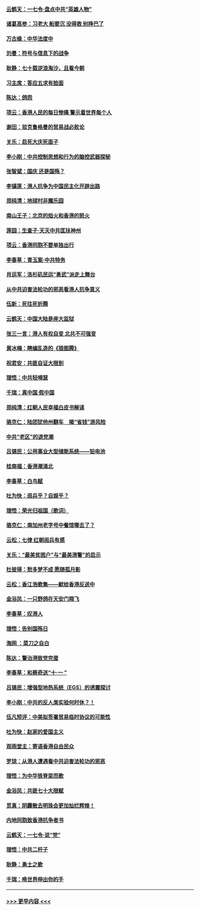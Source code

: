 #### [云鹤天：一七令‧盘点中共“英雄人物”](../pages/nsc993/n11567091.md?t=10040639) 
#### [诸葛高参：习老大 船要沉 没得救 别挣巴了](../pages/nsc993/n11566976.md?t=10040639) 
#### [万古缘：中华法度中](../pages/nsc993/n11566726.md?t=10040639) 
#### [刘曼：符号与信息下的战争](../pages/nsc993/n11564655.md?t=10040639) 
#### [耿静：七十载逆浪淘沙，且看今朝](../pages/nsc993/n11564520.md?t=10040639) 
#### [习主席：答应五求有脸面](../pages/nsc993/n11563953.md?t=10040639) 
#### [陈达：鸽怨](../pages/nsc993/n11561879.md?t=10040639) 
#### [项云：香港人民的每日惨痛  警示着世界每个人](../pages/nsc993/n11559273.md?t=10040639) 
#### [谢田：驳克鲁格曼的贸易战必败论](../pages/nsc993/n11555840.md?t=10040639) 
#### [关乐：启死大庆死面子](../pages/nsc993/n11556823.md?t=10040639) 
#### [李小刚：中共控制思想和行为的脑控武器探秘](../pages/nsc993/n11556776.md?t=10040639) 
#### [张智斌：国庆  还是国殇？](../pages/nsc993/n11556617.md?t=10040639) 
#### [李镇莲：港人抗争为中国民主化开辟出路](../pages/nsc993/n11556570.md?t=10040639) 
#### [郑纯清：地球村非魔乐园](../pages/nsc993/n11555415.md?t=10040639) 
#### [南山王子：北京的焰火和香港的怒火](../pages/nsc993/n11555318.md?t=10040639) 
#### [莲园：生查子·天灭中共匡扶神州](../pages/nsc993/n11555302.md?t=10040639) 
#### [项云：香港同胞不要单独出行](../pages/nsc993/n11555276.md?t=10040639) 
#### [李春草：青玉案‧中共特务](../pages/nsc993/n11552356.md?t=10040639) 
#### [肖运军：洛杉矶民运“勇武”派走上舞台](../pages/nsc993/n11551595.md?t=10040639) 
#### [从中共迫害法轮功的邪恶看港人抗争意义](../pages/nsc993/n11540858.md?t=10040639) 
#### [伍新：死往死折腾](../pages/nsc993/n11550174.md?t=10040639) 
#### [云鹤天：中国大陆是座大监狱](../pages/nsc993/n11550155.md?t=10040639) 
#### [张三一言：港人有权自变 北共不可强变](../pages/nsc993/n11550132.md?t=10040639) 
#### [黄冰楠：瞎编乱造的《狼图腾》](../pages/nsc993/n11550082.md?t=10040639) 
#### [祝君安：共匪自证大限到](../pages/nsc993/n11550041.md?t=10040639) 
#### [理悟：中共轻嘚瑟](../pages/nsc993/n11547978.md?t=10040639) 
#### [千瑞：真中国 假中国](../pages/nsc993/n11547865.md?t=10040639) 
#### [郑纯清：红朝人民幸福白皮书解读](../pages/nsc993/n11547499.md?t=10040639) 
#### [骆克仁：陆团犹他州翻车　揭“省钱”游风险](../pages/nsc993/n11546977.md?t=10040639) 
#### [中共“老区”的退党潮](../pages/nsc993/n11545995.md?t=10040639) 
#### [吕锡民：公用事业大型储能系统——铅电池](../pages/nsc993/n11545701.md?t=10040639) 
#### [桂南福：香港潮涌北](../pages/nsc993/n11545682.md?t=10040639) 
#### [李春草：白鸟赋](../pages/nsc993/n11545663.md?t=10040639) 
#### [吐为快：阅兵乎？自娱乎？](../pages/nsc993/n11545625.md?t=10040639) 
#### [理悟：荣光归祖国（歌词）](../pages/nsc993/n11545616.md?t=10040639) 
#### [骆克仁：南加州老字号中餐馆哪去了？](../pages/nsc993/n11545120.md?t=10040639) 
#### [云松：七律 红朝阅兵有感](../pages/nsc993/n11542394.md?t=10040639) 
#### [关乐：“最美贫困户”与“最美港警”的启示](../pages/nsc993/n11542252.md?t=10040639) 
#### [杜彼得：愁多梦不成 愿随孤月影](../pages/nsc993/n11540296.md?t=10040639) 
#### [云松：香江浩歌集——献给香港反送中](../pages/nsc993/n11540149.md?t=10040639) 
#### [金浴凤：一只野鸽在天安门翔飞](../pages/nsc993/n11540280.md?t=10040639) 
#### [李春草：叹港人](../pages/nsc993/n11540119.md?t=10040639) 
#### [理悟：告别国殇日](../pages/nsc993/n11539610.md?t=10040639) 
#### [海网 ：菜刀之自白](../pages/nsc993/n11539597.md?t=10040639) 
#### [陈达：警治港致党完蛋](../pages/nsc993/n11538127.md?t=10040639) 
#### [李春草：和蔡奇送“十·一 ”](../pages/nsc993/n11537810.md?t=10040639) 
#### [吕锡民：增强型地热系统（EGS）的诱震探讨](../pages/nsc993/n11537765.md?t=10040639) 
#### [李小刚：中共的反人类实验何时休？！](../pages/nsc993/n11537669.md?t=10040639) 
#### [伍凡短评：中美拟签署贸易临时协议的可能性](../pages/nsc993/n11536773.md?t=10040639) 
#### [吐为快：赵家的爱国主义](../pages/nsc993/n11536750.md?t=10040639) 
#### [观雨堂主：寄语香港自由民众](../pages/nsc993/n11536735.md?t=10040639) 
#### [罗琼：从港人遭遇看中共迫害法轮功的邪恶](../pages/nsc993/n11507862.md?t=10040639) 
#### [理悟：为中华铁脊梁而歌](../pages/nsc993/n11534458.md?t=10040639) 
#### [金浴凤：共匪七十大限赋](../pages/nsc993/n11534434.md?t=10040639) 
#### [觅真：阴霾散去明珠会更加灿烂辉煌！](../pages/nsc993/n11531858.md?t=10040639) 
#### [内地同胞致香港抗争者书](../pages/nsc993/n11531645.md?t=10040639) 
#### [云鹤天：一七令‧说“党”](../pages/nsc993/n11529099.md?t=10040639) 
#### [理悟：中共二杆子](../pages/nsc993/n11529046.md?t=10040639) 
#### [耿静：勇士之歌](../pages/nsc993/n11527562.md?t=10040639) 
#### [千瑞：唤世界伸出你的手](../pages/nsc993/n11526942.md?t=10040639) 

----
#### [ >>> 更早内容 <<< ](../indexes/nsc993-earlier.md)
